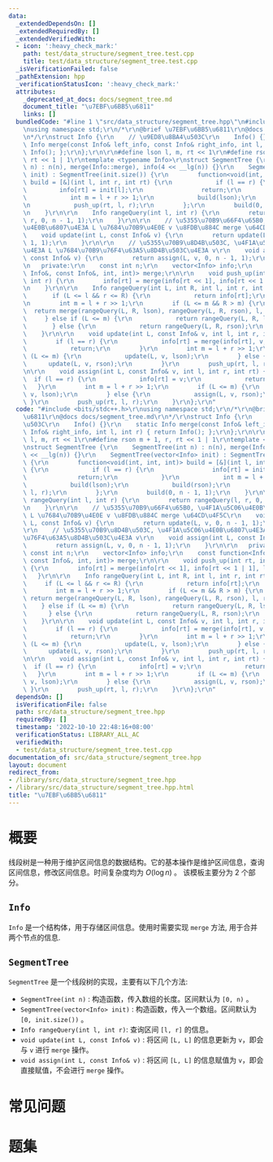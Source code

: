 ```yaml
---
data:
  _extendedDependsOn: []
  _extendedRequiredBy: []
  _extendedVerifiedWith:
  - icon: ':heavy_check_mark:'
    path: test/data_structure/segment_tree.test.cpp
    title: test/data_structure/segment_tree.test.cpp
  _isVerificationFailed: false
  _pathExtension: hpp
  _verificationStatusIcon: ':heavy_check_mark:'
  attributes:
    _deprecated_at_docs: docs/segment_tree.md
    document_title: "\u7EBF\u6BB5\u6811"
    links: []
  bundledCode: "#line 1 \"src/data_structure/segment_tree.hpp\"\n#include <bits/stdc++.h>\r\
    \nusing namespace std;\r\n/*\r\n@brief \u7EBF\u6BB5\u6811\r\n@docs docs/segment_tree.md\r\
    \n*/\r\nstruct Info {\r\n    // \u9ED8\u8BA4\u503C\r\n    Info() {}\r\n    static\
    \ Info merge(const Info& left_info, const Info& right_info, int l, int r) { return\
    \ Info(); };\r\n};\r\n\r\n#define lson l, m, rt << 1\r\n#define rson m + 1, r,\
    \ rt << 1 | 1\r\ntemplate <typename Info>\r\nstruct SegmentTree {\r\n    SegmentTree(int\
    \ n) : n(n), merge(Info::merge), info(4 << __lg(n)) {}\r\n    SegmentTree(vector<Info>\
    \ init) : SegmentTree(init.size()) {\r\n        function<void(int, int, int)>\
    \ build = [&](int l, int r, int rt) {\r\n            if (l == r) {\r\n       \
    \         info[rt] = init[l];\r\n                return;\r\n            }\r\n\
    \            int m = l + r >> 1;\r\n            build(lson);\r\n            build(rson);\r\
    \n            push_up(rt, l, r);\r\n        };\r\n        build(0, n - 1, 1);\r\
    \n    }\r\n\r\n    Info rangeQuery(int l, int r) {\r\n        return rangeQuery(l,\
    \ r, 0, n - 1, 1);\r\n    }\r\n\r\n    // \u5355\u70B9\u66F4\u65B0, \u4F1A\u5C06\
    \u4E0B\u6807\u4E3A L \u7684\u70B9\u4E0E v \u8FDB\u884C merge \u64CD\u4F5C\r\n\
    \    void update(int L, const Info& v) {\r\n        return update(L, v, 0, n -\
    \ 1, 1);\r\n    }\r\n\r\n    // \u5355\u70B9\u8D4B\u503C, \u4F1A\u5C06\u4E0B\u6807\
    \u4E3A L \u7684\u70B9\u76F4\u63A5\u8D4B\u503C\u4E3A v\r\n    void assign(int L,\
    \ const Info& v) {\r\n        return assign(L, v, 0, n - 1, 1);\r\n    }\r\n\r\
    \n   private:\r\n    const int n;\r\n    vector<Info> info;\r\n    const function<Info(const\
    \ Info&, const Info&, int, int)> merge;\r\n\r\n    void push_up(int rt, int l,\
    \ int r) {\r\n        info[rt] = merge(info[rt << 1], info[rt << 1 | 1], l, r);\r\
    \n    }\r\n\r\n    Info rangeQuery(int L, int R, int l, int r, int rt) {\r\n \
    \       if (L <= l && r <= R) {\r\n            return info[rt];\r\n        }\r\
    \n        int m = l + r >> 1;\r\n        if (L <= m && R > m) {\r\n          \
    \  return merge(rangeQuery(L, R, lson), rangeQuery(L, R, rson), l, r);\r\n   \
    \     } else if (L <= m) {\r\n            return rangeQuery(L, R, lson);\r\n \
    \       } else {\r\n            return rangeQuery(L, R, rson);\r\n        }\r\n\
    \    }\r\n\r\n    void update(int L, const Info& v, int l, int r, int rt) {\r\n\
    \        if (l == r) {\r\n            info[rt] = merge(info[rt], v, l, r);\r\n\
    \            return;\r\n        }\r\n        int m = l + r >> 1;\r\n        if\
    \ (L <= m) {\r\n            update(L, v, lson);\r\n        } else {\r\n      \
    \      update(L, v, rson);\r\n        }\r\n        push_up(rt, l, r);\r\n    }\r\
    \n\r\n    void assign(int L, const Info& v, int l, int r, int rt) {\r\n      \
    \  if (l == r) {\r\n            info[rt] = v;\r\n            return;\r\n     \
    \   }\r\n        int m = l + r >> 1;\r\n        if (L <= m) {\r\n            assign(L,\
    \ v, lson);\r\n        } else {\r\n            assign(L, v, rson);\r\n       \
    \ }\r\n        push_up(rt, l, r);\r\n    }\r\n};\r\n"
  code: "#include <bits/stdc++.h>\r\nusing namespace std;\r\n/*\r\n@brief \u7EBF\u6BB5\
    \u6811\r\n@docs docs/segment_tree.md\r\n*/\r\nstruct Info {\r\n    // \u9ED8\u8BA4\
    \u503C\r\n    Info() {}\r\n    static Info merge(const Info& left_info, const\
    \ Info& right_info, int l, int r) { return Info(); };\r\n};\r\n\r\n#define lson\
    \ l, m, rt << 1\r\n#define rson m + 1, r, rt << 1 | 1\r\ntemplate <typename Info>\r\
    \nstruct SegmentTree {\r\n    SegmentTree(int n) : n(n), merge(Info::merge), info(4\
    \ << __lg(n)) {}\r\n    SegmentTree(vector<Info> init) : SegmentTree(init.size())\
    \ {\r\n        function<void(int, int, int)> build = [&](int l, int r, int rt)\
    \ {\r\n            if (l == r) {\r\n                info[rt] = init[l];\r\n  \
    \              return;\r\n            }\r\n            int m = l + r >> 1;\r\n\
    \            build(lson);\r\n            build(rson);\r\n            push_up(rt,\
    \ l, r);\r\n        };\r\n        build(0, n - 1, 1);\r\n    }\r\n\r\n    Info\
    \ rangeQuery(int l, int r) {\r\n        return rangeQuery(l, r, 0, n - 1, 1);\r\
    \n    }\r\n\r\n    // \u5355\u70B9\u66F4\u65B0, \u4F1A\u5C06\u4E0B\u6807\u4E3A\
    \ L \u7684\u70B9\u4E0E v \u8FDB\u884C merge \u64CD\u4F5C\r\n    void update(int\
    \ L, const Info& v) {\r\n        return update(L, v, 0, n - 1, 1);\r\n    }\r\n\
    \r\n    // \u5355\u70B9\u8D4B\u503C, \u4F1A\u5C06\u4E0B\u6807\u4E3A L \u7684\u70B9\
    \u76F4\u63A5\u8D4B\u503C\u4E3A v\r\n    void assign(int L, const Info& v) {\r\n\
    \        return assign(L, v, 0, n - 1, 1);\r\n    }\r\n\r\n   private:\r\n   \
    \ const int n;\r\n    vector<Info> info;\r\n    const function<Info(const Info&,\
    \ const Info&, int, int)> merge;\r\n\r\n    void push_up(int rt, int l, int r)\
    \ {\r\n        info[rt] = merge(info[rt << 1], info[rt << 1 | 1], l, r);\r\n \
    \   }\r\n\r\n    Info rangeQuery(int L, int R, int l, int r, int rt) {\r\n   \
    \     if (L <= l && r <= R) {\r\n            return info[rt];\r\n        }\r\n\
    \        int m = l + r >> 1;\r\n        if (L <= m && R > m) {\r\n           \
    \ return merge(rangeQuery(L, R, lson), rangeQuery(L, R, rson), l, r);\r\n    \
    \    } else if (L <= m) {\r\n            return rangeQuery(L, R, lson);\r\n  \
    \      } else {\r\n            return rangeQuery(L, R, rson);\r\n        }\r\n\
    \    }\r\n\r\n    void update(int L, const Info& v, int l, int r, int rt) {\r\n\
    \        if (l == r) {\r\n            info[rt] = merge(info[rt], v, l, r);\r\n\
    \            return;\r\n        }\r\n        int m = l + r >> 1;\r\n        if\
    \ (L <= m) {\r\n            update(L, v, lson);\r\n        } else {\r\n      \
    \      update(L, v, rson);\r\n        }\r\n        push_up(rt, l, r);\r\n    }\r\
    \n\r\n    void assign(int L, const Info& v, int l, int r, int rt) {\r\n      \
    \  if (l == r) {\r\n            info[rt] = v;\r\n            return;\r\n     \
    \   }\r\n        int m = l + r >> 1;\r\n        if (L <= m) {\r\n            assign(L,\
    \ v, lson);\r\n        } else {\r\n            assign(L, v, rson);\r\n       \
    \ }\r\n        push_up(rt, l, r);\r\n    }\r\n};\r\n"
  dependsOn: []
  isVerificationFile: false
  path: src/data_structure/segment_tree.hpp
  requiredBy: []
  timestamp: '2022-10-10 22:48:16+08:00'
  verificationStatus: LIBRARY_ALL_AC
  verifiedWith:
  - test/data_structure/segment_tree.test.cpp
documentation_of: src/data_structure/segment_tree.hpp
layout: document
redirect_from:
- /library/src/data_structure/segment_tree.hpp
- /library/src/data_structure/segment_tree.hpp.html
title: "\u7EBF\u6BB5\u6811"
---
```


# 概要
线段树是一种用于维护区间信息的数据结构。它的基本操作是维护区间信息，查询区间信息，修改区间信息。时间复杂度均为 $O(\log n)$ 。
该模板主要分为 2 个部分。

## `Info`
`Info` 是一个结构体，用于存储区间信息。使用时需要实现 `merge` 方法, 用于合并两个节点的信息.

## `SegmentTree`
`SegmentTree` 是一个线段树的实现，主要有以下几个方法:
- `SegmentTree(int n)` : 构造函数，传入数组的长度。区间默认为 `[0, n)` 。
- `SegmentTree(vector<Info> init)` : 构造函数，传入一个数组。区间默认为 `[0, init.size())` 。
- `Info rangeQuery(int l, int r)`: 查询区间 `[l, r]` 的信息。
- `void update(int L, const Info& v)` : 将区间 `[L, L]` 的信息更新为 `v`，即会与 `v` 进行 `merge` 操作。
- `void assign(int L, const Info& v)` : 将区间 `[L, L]` 的信息赋值为 `v`，即会直接赋值，不会进行 `merge` 操作。


# 常见问题

# 题集
